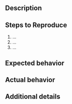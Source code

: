 ## Description

<!-- Description of the 🐛 bug or a 🚀 feature; you can also add one of the labels: `bug`, `enhancement`, `ideas` or `question` -->

## Steps to Reproduce

1. …
2. …
3. …

## Expected behavior 

<!-- What you expected to happen -->

## Actual behavior 

<!-- What actually happened, you can add screenshots if applicable -->

## Additional details

<!-- Your environment, why you think this might be happening, or stuff you tried that didn't work -->